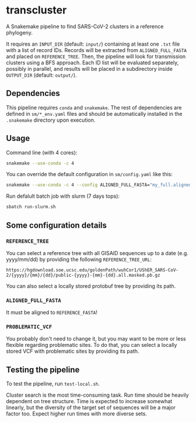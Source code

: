 # transcluster

A Snakemake pipeline to find SARS-CoV-2 clusters in a reference phylogeny.

It requires an `INPUT_DIR` (default: `input/`) containing at least one `.txt` file
with a list of record IDs. Records will be extracted from `ALIGNED_FULL_FASTA`
and placed on `REFERENCE_TREE`. Then, the pipeline will look for transmission clusters
using a BFS approach. Each ID list will be evaluated separately, possibly in parallel,
and results will be placed in a subdirectory inside `OUTPUT_DIR` (default: `output/`).


## Dependencies

This pipeline requires `conda` and `snakemake`. The rest of dependencies are
defined in `sm/*_env.yaml` files and should be automatically installed in the `.snakemake`
directory upon execution.


## Usage

Command line (with 4 cores):

```bash
snakemake --use-conda -c 4
```

You can override the default configuration in `sm/config.yaml` like this:

```bash
snakemake --use-conda -c 4 --config ALIGNED_FULL_FASTA="my_full.aligned.fasta" OUTPUT_DIR="my_output_dir"
```

Run defalult batch job with slurm (7 days tops):

```bash
sbatch run-slurm.sh
```


## Some configuration details

### `REFERENCE_TREE`

You can select a reference tree with all GISAID sequences up to a date (e.g. yyyy/mm/dd) by providing the following `REFERENCE_TREE_URL`:

```
https://hgdownload.soe.ucsc.edu/goldenPath/wuhCor1/UShER_SARS-CoV-2/{yyyy}/{mm}/{dd}/public-{yyyy}-{mm}-{dd}.all.masked.pb.gz
```

You can also select a locally stored protobuf tree by providing its path.

### `ALIGNED_FULL_FASTA`

It must be aligned to `REFERENCE_FASTA`!

### `PROBLEMATIC_VCF`

You probably don't need to change it, but you may want to be more or less flexible regarding problematic sites.
To do that, you can select a locally stored VCF with problematic sites by providing its path.


## Testing the pipeline

To test the pipeline, run `test-local.sh`.

Cluster search is the most time-consuming task. Run time should be heavily
dependent on tree structure. Time is expected to increase somewhat linearly,
but the diversity of the target set of sequences will be a major factor too.
Expect higher run times with more diverse sets.
